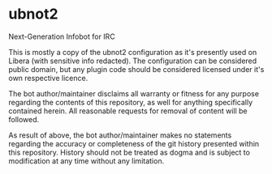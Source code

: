 # ubnot2
Next-Generation Infobot for IRC

This is mostly a copy of the ubnot2 configuration as it's presently used on Libera (with sensitive info redacted). 
The configuration can be considered public domain, but any plugin code should be considered licensed under it's own
respective licence. 

The bot author/maintainer disclaims all warranty or fitness for any purpose regarding the contents of this 
repository, as well for anything specifically contained herein. All reasonable requests for removal of content will 
be followed. 

As result of above, the bot author/maintainer makes no statements regarding the accuracy or completeness of the git
history presented within this repository. History should not be treated as dogma and is subject to modification at 
any time without any limitation. 
